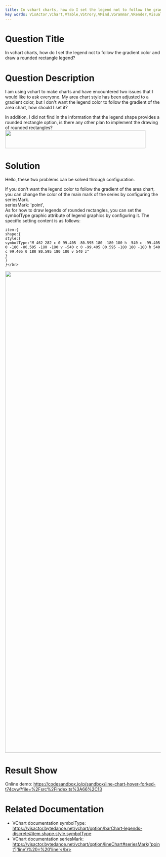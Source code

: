 ```yaml
---
title: In vchart charts, how do I set the legend not to follow the gradient color and draw a rounded rectangle legend?</br>
key words: VisActor,VChart,VTable,VStrory,VMind,VGrammar,VRender,Visualization,Chart,Data,Table,Graph,Gis,LLM
---
```

# Question Title

In vchart charts, how do I set the legend not to follow the gradient color and draw a rounded rectangle legend?</br>


# Question Description

I am using vchart to make charts and have encountered two issues that I would like to ask everyone. My area chart style has been adjusted to a gradient color, but I don't want the legend color to follow the gradient of the area chart, how should I set it?</br>


In addition, I did not find in the information that the legend shape provides a rounded rectangle option, is there any other plan to implement the drawing of rounded rectangles?</br>
<img src='https://cdn.jsdelivr.net/gh/xuanhun/articles/visactor/img/BRSlbkjphoV81vxEJNDcyjxunMh.gif' alt='' width='454' height='58'>

# Solution

Hello, these two problems can be solved through configuration.</br>


If you don't want the legend color to follow the gradient of the area chart, you can change the color of the main mark of the series by configuring the seriesMark.</br>
seriesMark: 'point',</br>
As for how to draw legends of rounded rectangles, you can set the symbolType graphic attribute of legend graphics by configuring it. The specific setting content is as follows:</br>
```
item:{
shape:{
style:{
symbolType:"M 462 282 c 0 99.405 -80.595 180 -180 180 h -540 c -99.405 0 -180 -80.595 -180 -180 v -540 c 0 -99.405 80.595 -180 180 -180 h 540 c 99.405 0 180 80.595 180 180 v 540 z"
}
}
}</br>
```
<img src='https://cdn.jsdelivr.net/gh/xuanhun/articles/visactor/img/Lk94bQqi6oeRQExtWkbcHnuXnxh.gif' alt='' width='1720' height='1552'>

# Result Show

Online demo: https://codesandbox.io/p/sandbox/line-chart-hover-forked-t74cvw?file=%2Fsrc%2Findex.ts%3A66%2C13</br>


# Related Documentation

*  VChart documentation symbolType: https://visactor.bytedance.net/vchart/option/barChart-legends-discrete#item.shape.style.symbolType</br>
*  VChart documentation seriesMark: https://visactor.bytedance.net/vchart/option/lineChart#seriesMark('point'|'line')%20=%20'line'</br>